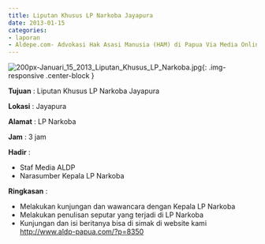 ```yaml
---
title: Liputan Khusus LP Narkoba Jayapura
date: 2013-01-15
categories:
- laporan
- Aldepe.com- Advokasi Hak Asasi Manusia (HAM) di Papua Via Media Online, Mobile Phone dan Social Media
---
```

![200px-Januari_15_2013_Liputan_Khusus_LP_Narkoba.jpg](/uploads/200px-Januari_15_2013_Liputan_Khusus_LP_Narkoba.jpg){: .img-responsive .center-block }

**Tujuan** : Liputan Khusus LP Narkoba Jayapura

**Lokasi** : Jayapura

**Alamat** : LP Narkoba

**Jam** : 3 jam

**Hadir** : 
* Staf Media ALDP
* Narasumber Kepala LP Narkoba

**Ringkasan** : 
* Melakukan kunjungan dan wawancara dengan Kepala LP Narkoba
* Melakukan penulisan seputar yang terjadi di LP Narkoba
* Kunjungan dan isi beritanya bisa di simak di website kami http://www.aldp-papua.com/?p=8350

